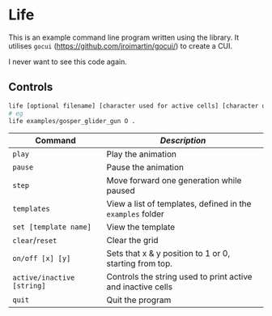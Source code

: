 # Life
This is an example command line program written using the library. It utilises `gocui` (https://github.com/jroimartin/gocui/) to create a CUI.

I never want to see this code again.

## Controls
```bash
life [optional filename] [character used for active cells] [character used for inactive cells]
# eg
life examples/gosper_glider_gun O .
```

| **Command**                | *Description*                                               |
| -------------------------- | ----------------------------------------------------------- |
| `play`                     | Play the animation                                          |
| `pause`                    | Pause the animation                                         |
| `step`                     | Move forward one generation while paused                    |
| `templates`                | View a list of templates, defined in the `examples` folder  |
| `set [template name]`      | View the template                                           |
| `clear`/`reset`            | Clear the grid                                              |
| `on/off [x] [y]`           | Sets that x & y position to 1 or 0, starting from top.      |
| `active/inactive [string]` | Controls the string used to print active and inactive cells |
| `quit`                     | Quit the program                                            |



